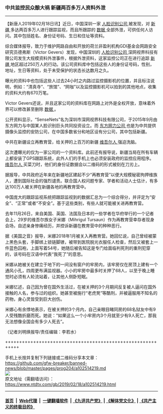 ### 中共监控民众酿大祸 新疆两百多万人资料外泄
------------------------

<div class="post_content">
 <p>
  【新唐人2019年02月18日讯】近日，中国深圳一家
  <a href="https://www.ntdtv.com/gb/人脸识别公司.htm">
   人脸识别公司
  </a>
  被发现，对
  <a href="https://www.ntdtv.com/gb/新疆.htm">
   新疆
  </a>
  多达两百多万人进行跟踪监视，而且所跟踪的
  <a href="https://www.ntdtv.com/gb/数据.htm">
   数据
  </a>
  全部外泄，可供任何人访问。其中包括姓名、身份证号码、生日和住址等资料。
 </p>
 <p>
  综合媒体报导，致力于维护网路自由和开放的荷兰非盈利机构GDI基金会网路安全研究员德弗斯（Victor Gevers）发现，中国深圳的
  <a href="https://www.ntdtv.com/gb/人脸识别公司.htm">
   人脸识别公司
  </a>
  深网视界科技有限公司发生大规模资料外泄事件，根据外泄资料，这家监控公司正在进行追踪
  <a href="https://www.ntdtv.com/gb/新疆.htm">
   新疆
  </a>
  地区超过250万人的行动。该公司资料库中包括这些人的身份证号码，性别，地址，生日等资料，处于未受保护的状态长达数月之久。
 </p>
 <p>
  曝光的资料中也包括这些人过去24小时之内路过监控摄影机的位置，并且标注说明，例如：“清真寺”、“旅馆”、“网咖”以及监控摄影机可以拍到的其他地点，收集的资料大约有670万笔。
 </p>
 <p>
  Victor Gevers还说，并且这家公司的资料库在网路上对外是全权开放，意味着外界可以修改甚至删除
  <a href="https://www.ntdtv.com/gb/数据.htm">
   数据
  </a>
  。
 </p>
 <p>
  公开资料显示，“SenseNets”名为深圳市深网视界科技有限公司，于2015年9月由东方网力与中国某人脸识别巨头共同投资设立。而
  <a href="https://www.ntdtv.com/gb/东方网力公司.htm">
   东方网力公司
  </a>
  也是为中共提供摄像头监控的安防公司，在中国多数省分和地区设有分公司，其中包括新疆。
 </p>
 <p>
  中共在新疆设立再教育营，给关押的上百万的新疆
  <a href="https://www.ntdtv.com/gb/维吾尔人.htm">
   维吾尔人
  </a>
  强迫洗脑。
 </p>
 <p>
  这次遭曝光的仅为一家公司的一个资料库。此前还有报导说，新疆当局在所有车辆上都安装了GPS跟踪系统，此外人们的手机上也必须安装政府的监控应用程序。
  <a href="https://www.ntdtv.com/gb/维吾尔人.htm">
   维吾尔人
  </a>
  买菜刀时，他们的身份证数据会以二维码的形式被刻在刀刃上。
 </p>
 <p>
  据报导，中共政府近年来在新疆地区建起不少“再教育营”以便大规模秘密拘押维族人，遭到国际社会的强烈谴责。联合国人权问题专家、学者和活动人士估计，有多达100万人被关押在新疆各地的再教育营中。
 </p>
 <p>
  中国庞大的跟踪监视系统把跟踪监视到的数据汇总为一个综合得分，并评定为“安全”、“正常”或者“不安全”。基于这些类别，有些人就可能被关进再教育营。
 </p>
 <p>
  去年11月26日，来自美国、英国、法国及日本的一些学者在华府举行的一个记者会上，29岁的维吾尔族女子米娜（Mihrigul Tursaun）作为再教育营幸存者现身会场，自述亲身惨痛经历，并控诉新疆在教育营中的种种恶行。
 </p>
 <p>
  据《美国之音》报导，米娜2018年1月被关入再教育营。她回忆说，自己曾经被蒙上黑色头套，手脚绑上锁链脚镣，被带到医院脱光衣服任人检查，然后又被套上一件蓝色囚袍，上面写着54号，她随后被告知这是专门给面临判死刑的重刑犯穿的，该号码在汉语中代表“我死了”的意思。
 </p>
 <p>
  米娜从她被关在建立于地下的一间没有窗户的牢房内，该牢房仅在房顶上建有一个通风小孔，四周更布满监视器。小小的牢房中最多时关押了68人，以至于晚上睡觉时必须有人轮流站着，让其他人侧卧短眠。
 </p>
 <p>
  米娜忆述，自己因为曾在国外生活过，在被关押的3个月期间反复被人逼问在国外接触的人名，参与过的组织。她甚至被施行“老虎凳”等酷刑，并被逼服用不知名的药物，身心灵皆受到巨大创伤。
 </p>
 <p>
  米娜心有余悸地表示，在被关押的3个月内，自己亲眼目睹同房的68名狱友中有9人受残酷折磨而死。她说：“如果这么一个小牢房内3个月就至少有9人死亡，那我无法想像全国会有多少人死去”。
 </p>
 <p>
  （记者刘明焕报导/责任编辑：李若水）
 </p>
 <div class="single_ad">
 </div>
</div>

+++++++++++++++++++++++++++++++++++++++++++++++++++++++++++<br/><br/>
手机上长按并复制下列链接或二维码分享本文章：<br/>
https://github.com/gfw-breaker/banned-news/blob/master/pages/prog204/a102514219.md <br/>
<a href='https://github.com/gfw-breaker/banned-news/blob/master/pages/prog204/a102514219.md'><img src='https://github.com/gfw-breaker/banned-news/blob/master/pages/prog204/a102514219.md.png'/></a> <br/>
原文地址（需翻墙访问）：https://www.ntdtv.com/gb/2019/02/18/a102514219.html


------------------------
#### [首页](https://github.com/gfw-breaker/banned-news/blob/master/README.md) &nbsp;|&nbsp; [Web代理](https://github.com/labour-camp/helloworld) &nbsp;|&nbsp; [一键翻墙软件](https://github.com/gfw-breaker/nogfw/blob/master/README.md) &nbsp;| [《九评共产党》](https://github.com/gfw-breaker/9ping.md/blob/master/README.md#九评之一评共产党是什么) | [《解体党文化》](https://github.com/gfw-breaker/jtdwh.md/blob/master/README.md) | [《共产主义的终极目的》](https://github.com/gfw-breaker/gczydzjmd.md/blob/master/README.md)

